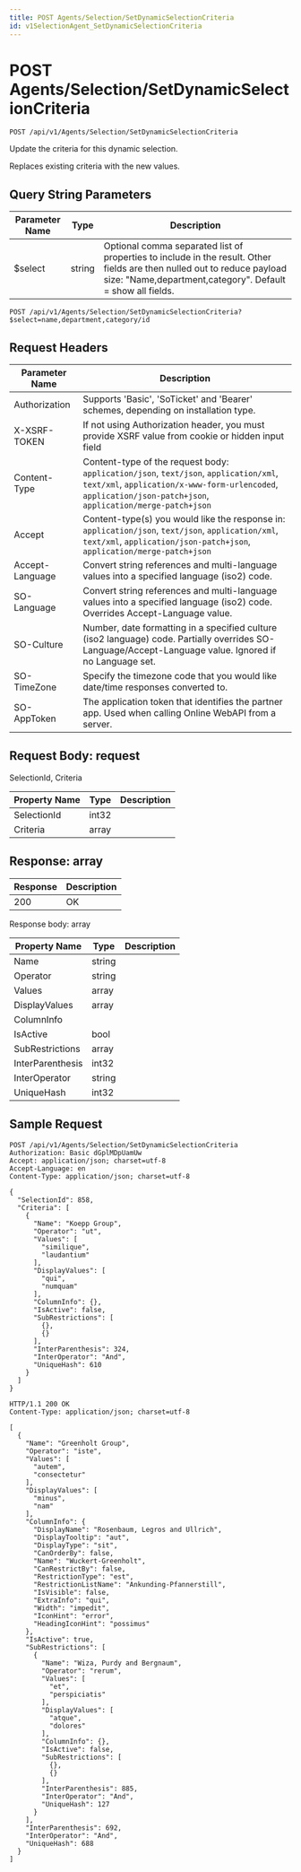 ```yaml
---
title: POST Agents/Selection/SetDynamicSelectionCriteria
id: v1SelectionAgent_SetDynamicSelectionCriteria
---
```


# POST Agents/Selection/SetDynamicSelectionCriteria

```http
POST /api/v1/Agents/Selection/SetDynamicSelectionCriteria
```

Update the criteria for this dynamic selection.

Replaces existing criteria with the new values.





## Query String Parameters

| Parameter Name | Type |  Description |
|----------------|------|--------------|
| $select | string |  Optional comma separated list of properties to include in the result. Other fields are then nulled out to reduce payload size: "Name,department,category". Default = show all fields. |

```http
POST /api/v1/Agents/Selection/SetDynamicSelectionCriteria?$select=name,department,category/id
```


## Request Headers

| Parameter Name | Description |
|----------------|-------------|
| Authorization  | Supports 'Basic', 'SoTicket' and 'Bearer' schemes, depending on installation type. |
| X-XSRF-TOKEN   | If not using Authorization header, you must provide XSRF value from cookie or hidden input field |
| Content-Type | Content-type of the request body: `application/json`, `text/json`, `application/xml`, `text/xml`, `application/x-www-form-urlencoded`, `application/json-patch+json`, `application/merge-patch+json` |
| Accept         | Content-type(s) you would like the response in: `application/json`, `text/json`, `application/xml`, `text/xml`, `application/json-patch+json`, `application/merge-patch+json` |
| Accept-Language | Convert string references and multi-language values into a specified language (iso2) code. |
| SO-Language | Convert string references and multi-language values into a specified language (iso2) code. Overrides Accept-Language value. |
| SO-Culture | Number, date formatting in a specified culture (iso2 language) code. Partially overrides SO-Language/Accept-Language value. Ignored if no Language set. |
| SO-TimeZone | Specify the timezone code that you would like date/time responses converted to. |
| SO-AppToken | The application token that identifies the partner app. Used when calling Online WebAPI from a server. |

## Request Body: request  

SelectionId, Criteria 

| Property Name | Type |  Description |
|----------------|------|--------------|
| SelectionId | int32 |  |
| Criteria | array |  |


## Response: array



| Response | Description |
|----------------|-------------|
| 200 | OK |

Response body: array

| Property Name | Type |  Description |
|----------------|------|--------------|
| Name | string |  |
| Operator | string |  |
| Values | array |  |
| DisplayValues | array |  |
| ColumnInfo |  |  |
| IsActive | bool |  |
| SubRestrictions | array |  |
| InterParenthesis | int32 |  |
| InterOperator | string |  |
| UniqueHash | int32 |  |

## Sample Request

```http!
POST /api/v1/Agents/Selection/SetDynamicSelectionCriteria
Authorization: Basic dGplMDpUamUw
Accept: application/json; charset=utf-8
Accept-Language: en
Content-Type: application/json; charset=utf-8

{
  "SelectionId": 858,
  "Criteria": [
    {
      "Name": "Koepp Group",
      "Operator": "ut",
      "Values": [
        "similique",
        "laudantium"
      ],
      "DisplayValues": [
        "qui",
        "numquam"
      ],
      "ColumnInfo": {},
      "IsActive": false,
      "SubRestrictions": [
        {},
        {}
      ],
      "InterParenthesis": 324,
      "InterOperator": "And",
      "UniqueHash": 610
    }
  ]
}
```

```http_
HTTP/1.1 200 OK
Content-Type: application/json; charset=utf-8

[
  {
    "Name": "Greenholt Group",
    "Operator": "iste",
    "Values": [
      "autem",
      "consectetur"
    ],
    "DisplayValues": [
      "minus",
      "nam"
    ],
    "ColumnInfo": {
      "DisplayName": "Rosenbaum, Legros and Ullrich",
      "DisplayTooltip": "aut",
      "DisplayType": "sit",
      "CanOrderBy": false,
      "Name": "Wuckert-Greenholt",
      "CanRestrictBy": false,
      "RestrictionType": "est",
      "RestrictionListName": "Ankunding-Pfannerstill",
      "IsVisible": false,
      "ExtraInfo": "qui",
      "Width": "impedit",
      "IconHint": "error",
      "HeadingIconHint": "possimus"
    },
    "IsActive": true,
    "SubRestrictions": [
      {
        "Name": "Wiza, Purdy and Bergnaum",
        "Operator": "rerum",
        "Values": [
          "et",
          "perspiciatis"
        ],
        "DisplayValues": [
          "atque",
          "dolores"
        ],
        "ColumnInfo": {},
        "IsActive": false,
        "SubRestrictions": [
          {},
          {}
        ],
        "InterParenthesis": 885,
        "InterOperator": "And",
        "UniqueHash": 127
      }
    ],
    "InterParenthesis": 692,
    "InterOperator": "And",
    "UniqueHash": 688
  }
]
```